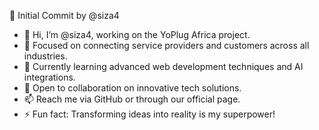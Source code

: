 🎉 Initial Commit by @siza4
- 👋 Hi, I’m @siza4, working on the YoPlug Africa project.
- 👀 Focused on connecting service providers and customers across all industries.
- 🌱 Currently learning advanced web development techniques and AI integrations.
- 💞️ Open to collaboration on innovative tech solutions.
- 📫 Reach me via GitHub or through our official page.
- ⚡ Fun fact: Transforming ideas into reality is my superpower!
